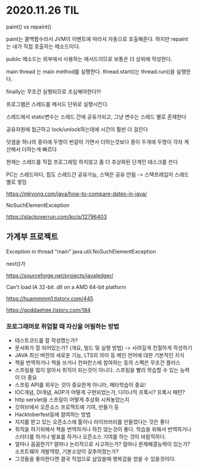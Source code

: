 # 2020.11.26 TIL

paint() vs repaint()

paint는 콜백함수라서 JVM이 이벤트에 따라서 자동으로 호출해준다. 하지만 repaint는 내가 직접 호출하는 메소드이다.

public 메소드는 외부에서 사용하는 메서드이므로 보통은 더 상위에 작성한다.

main thread 는 main method를 실행한다. thread.start()는 thread.run()을 실행한다.

finally는 무조건 실행되므로 조심해야한다!!!

프로그램은 스레드를 메서드 단위로 실행시킨다.

스레드에서 static변수는 스레드 간에 공유가되고, 그냥 변수는 스레드 별로 존재한다

공유자원에 접근하고  lock/unlock하는데에 시간이 훨씬 더 걸린다

덧셈을 하나의 종이에 두명이 번갈아 가면서 더하는것보다 종이 두개에 두명이 각자 계산해서 더하는게 빠르다

현재는 스레드를 직접 프로그래밍 하지않고 좀 더 추상화된 단계인 테스크를 쓴다

PC는 스레드마다, 힙도 스레드간 공유가능, 스택은 공유 안됨 -> 스택프레임이 스레드별로 쌓임

https://mkyong.com/java/how-to-compare-dates-in-java/

NoSuchElementException

https://stackoverrun.com/ko/q/12796403

## 가계부 프로젝트

Exception in thread "main" java.util.NoSuchElementException

next()가 

https://sourceforge.net/projects/javaledger/

Can't load IA 32-bit .dll on a AMD 64-bit platform

https://huammmm1.tistory.com/445



https://goddaehee.tistory.com/184





### 프로그래머로 취업할 때 자신을 어필하는 방법

- 테스트코드를 잘 작성했는가?
- 문서화가 잘 되어있는가? (개요, 빌드 및 실행 방법) -> 사려깊게 친절하게 작성하기
- JAVA 최신 버전의 새로운 기능, LTS의 의미 등 메인 언어에 대한 기본적인 지식
- 책을 번역하거나 책을 쓰거나 컨퍼런스에 참여하는 등의 스펙은 무조건 플러스
- 스프링을 많이 알아서 취직이 되는것이 아니다. 스프링을 빨리 학습할 수 있는 능력이 더 중요
- 스프링 API를 외우는 것이 중요한게 아니라, 메타학습이 중요!
- IOC개념, DI개념, AOP가 어떻게 구현되었는가, 다이나믹 프록시?  프록시 패턴?
- http servlet을 스프링이 어떻게 추상화 시켜놓았는지
- 깃허브에서 오픈소스 프로젝트에 기여, 만들기 등
- Hacktoberfest등에 참여하는 방법
- 지지를 받고 있는 오픈소스에 툴이나 라이브러리를 만들었다는 것은 좋다
- 취직을 하기위해서 책을 번역하거나 하진 않는것이 좋다. 학습을 위해서 번역하거나 스터디를 하거나 발표를 하거나 오픈소스 기여를 하는 것이 바람직하다.
- 얼마나 꼼꼼한가? 얼마나 논리적으로 사고하는가? 얼마나 문제해결능력이 있는가? 소프트웨어 개발역량, 기본소양이 갖추어졌는가?
- 그것들을 좋아한다면 결국 직업으로 삼았을때 행복감을 얻을 수 있을것이다.
